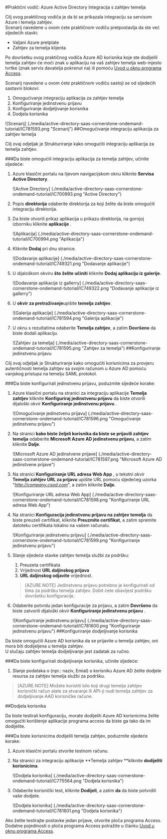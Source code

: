 <properties 
    pageTitle="Praktični vodič: Azure Active Directory Integracija s temelja zahtjev | Microsoft Azure" 
    description="Saznajte kako koristiti temelja zahtjev s Azure Active Directory da biste omogućili jedinstvenu prijavu, automatiziranog dodjele resursa i više!" 
    services="active-directory" 
    authors="jeevansd"  
    documentationCenter="na" 
    manager="femila"/>
<tags 
    ms.service="active-directory" 
    ms.devlang="na" 
    ms.topic="article" 
    ms.tgt_pltfrm="na" 
    ms.workload="identity" 
    ms.date="09/29/2016" 
    ms.author="jeedes" />

#<a name="tutorial-azure-active-directory-integration-with-cornerstone-ondemand"></a>Praktični vodič: Azure Active Directory Integracija s zahtjev temelja

Cilj ovog praktičnog vodiča je da bi se prikazala integraciju sa servisom Azure i temelja zahtjev.  
Scenarij navedene u ovom ćete praktičnom vodiču pretpostavlja da ste već sljedećih stavki:

-   Valjani Azure pretplate
-   Zahtjev za temelja klijenta

Po dovršetku ovog praktičnog vodiča Azure AD korisnika koje ste dodijelili temelja zahtjev će moći znak u aplikaciju na vaš zahtjev temelja web-mjesto tvrtke (znak servis davatelja pokrenut na) ili pomoću [Uvod u oknu programa Access](active-directory-saas-access-panel-introduction.md).

Scenarij navedene u ovom ćete praktičnom vodiču sastoji se od sljedećih sastavni blokovi:

1.  Omogućivanje integraciju aplikacija za zahtjev temelja
2.  Konfiguriranje jedinstvenu prijavu
3.  Konfiguriranje dodjeljivanje korisnika
4.  Dodjela korisnika

![Scenarij] (./media/active-directory-saas-cornerstone-ondemand-tutorial/IC781593.png "Scenarij")
##<a name="enabling-the-application-integration-for-cornerstone-ondemand"></a>Omogućivanje integraciju aplikacija za zahtjev temelja

Cilj ovaj odjeljak je Strukturiranje kako omogućiti integraciju aplikacija za temelja zahtjev.

###<a name="to-enable-the-application-integration-for-cornerstone-ondemand-perform-the-following-steps"></a>Da biste omogućili integraciju aplikacija za temelja zahtjev, učinite sljedeće:

1.  Azure klasični portalu na lijevom navigacijskom oknu kliknite **Servisa Active Directory**.

    ![Active Directory] (./media/active-directory-saas-cornerstone-ondemand-tutorial/IC700993.png "Active Directory")

2.  Popis **direktorija** odaberite direktorija za koji želite da biste omogućili integraciju direktorija.

3.  Da biste otvorili prikaz aplikacija u prikazu direktorija, na gornjoj izborniku kliknite **aplikacije** .

    ![Aplikacija] (./media/active-directory-saas-cornerstone-ondemand-tutorial/IC700994.png "Aplikacija")

4.  Kliknite **Dodaj** pri dnu stranice.

    ![Dodavanje aplikacije] (./media/active-directory-saas-cornerstone-ondemand-tutorial/IC749321.png "Dodavanje aplikacije")

5.  U dijaloškom okviru **što želite učiniti** kliknite **Dodaj aplikaciju iz galerije**.

    ![Dodavanje aplikacije iz gallerry] (./media/active-directory-saas-cornerstone-ondemand-tutorial/IC749322.png "Dodavanje aplikacije iz gallerry")

6.  U **okvir za pretraživanje**upišite **temelja zahtjev**.

    ![Galerija aplikacije] (./media/active-directory-saas-cornerstone-ondemand-tutorial/IC781594.png "Galerija aplikacije")

7.  U oknu s rezultatima odaberite **Temelja zahtjev**, a zatim **Dovršeno** da biste dodali aplikaciju.

    ![Zahtjev za temelja] (./media/active-directory-saas-cornerstone-ondemand-tutorial/IC781595.png "Zahtjev za temelja")
##<a name="configuring-single-sign-on"></a>Konfiguriranje jedinstvenu prijavu

Cilj ovaj odjeljak je Strukturiranje kako omogućiti korisnicima za provjeru autentičnosti temelja zahtjev sa svojim računom u Azure AD pomoću vanjskog pristupa na temelju SAML protokol.

###<a name="to-configure-single-sign-on-perform-the-following-steps"></a>Da biste konfigurirali jedinstvenu prijavu, poduzmite sljedeće korake:

1.  Azure klasični portalu na stranici za integraciju aplikacije **Temelja zahtjev** kliknite **Konfiguriraj jedinstvenu prijavu** da biste otvorili dijaloški okvir **Konfiguriranje jedinstvenu prijavu** .

    ![Omogućivanje jedinstvenu prijavu] (./media/active-directory-saas-cornerstone-ondemand-tutorial/IC781596.png "Omogućivanje jedinstvenu prijavu")

2.  Na stranici **kako biste željeli korisnika da biste se prijavili zahtjev temelja** odaberite **Microsoft Azure AD jedinstvenu prijavu**, a zatim kliknite **Dalje**.

    ![Microsoft Azure AD jedinstvene prijave] (./media/active-directory-saas-cornerstone-ondemand-tutorial/IC781597.png "Microsoft Azure AD jedinstvene prijave")

3.  Na stranici **Konfiguriranje URL adresa Web App** , u tekstni okvir **Temelja zahtjev URL za prijavu** upišite URL pomoću sljedećeg uzorka "*http://company.csod.com*", a zatim kliknite **Dalje**.

    ![Konfiguriranje URL adresa Web App] (./media/active-directory-saas-cornerstone-ondemand-tutorial/IC781598.png "Konfiguriranje URL adresa Web App")

4.  Na stranici **Konfiguracija jedinstvenu prijavu na zahtjev temelja** da biste preuzeli certifikat, kliknite **Preuzmite certifikat**, a zatim spremite datoteku certifikata lokalno na vašem računalu.

    ![Konfiguriranje jedinstvenu prijavu] (./media/active-directory-saas-cornerstone-ondemand-tutorial/IC781599.png "Konfiguriranje jedinstvenu prijavu")

5.  Slanje sljedeće stavke zahtjev temelja službi za podršku:

    1.  Preuzeta certifikata
    2.  Vrijednost **URL daljinskog prijava**
    3.  **URL daljinskog odjavite** vrijednost.

    >[AZURE.NOTE] Jedinstvenu prijavu potrebno je konfigurirati od tima za podršku temelja zahtjev.
Dobit ćete obavijest podršku dovršetku konfiguracije.

6.  Odaberite potvrdu jedan konfiguracije za prijavu, a zatim **Dovršeno** da biste zatvorili dijaloški okvir **Konfiguriranje jedinstvenu prijavu** .

    ![Konfiguriranje jedinstvenu prijavu] (./media/active-directory-saas-cornerstone-ondemand-tutorial/IC781600.png "Konfiguriranje jedinstvenu prijavu")
##<a name="configuring-user-provisioning"></a>Konfiguriranje dodjeljivanje korisnika

Da biste omogućili Azure AD korisnika da se prijavite u temelja zahtjev, oni mora biti dodijeljena u temelja zahtjev.  
U slučaju zahtjev temelja dodjeljivanje jest zadatak za ručno.

###<a name="to-configure-user-provisioning-perform-the-following-steps"></a>Da biste konfigurirali dodjeljivanje korisnika, učinite sljedeće:

1.  Slanje podataka o (npr.: naziv, Emial) o korisniku Azure AD želite dodjele resursa za zahtjev temelja službi za podršku.

>[AZURE.NOTE] Možete koristiti bilo koji drugi temelja zahtjev korisnički račun alate za stvaranje ili API-ji nudi temelja zahtjev za dodjeljivanje AAD korisničke račune.

##<a name="assigning-users"></a>Dodjela korisnika

Da biste testirali konfiguraciju, morate dodijeliti Azure AD korisnicima želite omogućiti korištenje aplikacije programa access da biste ga tako da im dodijelite.

###<a name="to-assign-users-to-cornerstone-ondemand-perform-the-following-steps"></a>Da biste korisnicima dodijelili temelja zahtjev, poduzmite sljedeće korake:

1.  Azure klasični portalu stvorite testnom računu.

2.  Na stranici za integraciju aplikacije **Temelja zahtjev **kliknite **dodijeliti korisnicima**.

    ![Dodjela korisnika] (./media/active-directory-saas-cornerstone-ondemand-tutorial/IC775564.png "Dodjela korisnika")

3.  Odaberite korisnički test, kliknite **Dodijeli**, a zatim **da** da biste potvrdili vaše dodjele.

    ![Dodjela korisnika] (./media/active-directory-saas-cornerstone-ondemand-tutorial/IC781601.png "Dodjela korisnika")

Ako želite testirajte postavke jedan prijave, otvorite ploča programa Access. Dodatne pojedinosti o ploča programa Access potražite u članku [Uvod u oknu programa Access](active-directory-saas-access-panel-introduction.md).
